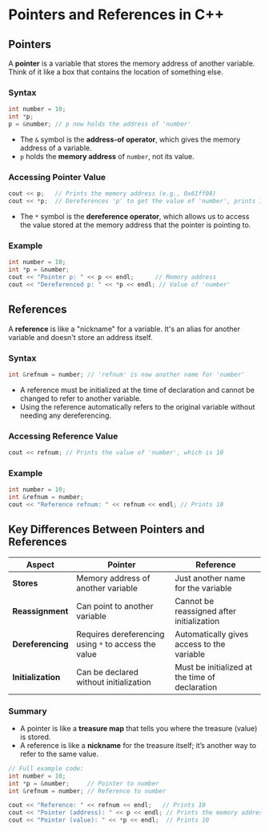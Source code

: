 
# Pointers and References in C++

## Pointers

A **pointer** is a variable that stores the memory address of another variable. Think of it like a box that contains the location of something else.

### Syntax
```cpp
int number = 10;
int *p;
p = &number; // p now holds the address of 'number'
```

- The `&` symbol is the **address-of operator**, which gives the memory address of a variable.
- `p` holds the **memory address** of `number`, not its value.

### Accessing Pointer Value
```cpp
cout << p;   // Prints the memory address (e.g., 0x61ff08)
cout << *p;  // Dereferences 'p' to get the value of 'number', prints 10
```

- The `*` symbol is the **dereference operator**, which allows us to access the value stored at the memory address that the pointer is pointing to.

### Example
```cpp
int number = 10;
int *p = &number;
cout << "Pointer p: " << p << endl;      // Memory address
cout << "Dereferenced p: " << *p << endl; // Value of 'number'
```

## References

A **reference** is like a "nickname" for a variable. It's an alias for another variable and doesn't store an address itself.

### Syntax
```cpp
int &refnum = number; // 'refnum' is now another name for 'number'
```

- A reference must be initialized at the time of declaration and cannot be changed to refer to another variable.
- Using the reference automatically refers to the original variable without needing any dereferencing.

### Accessing Reference Value
```cpp
cout << refnum; // Prints the value of 'number', which is 10
```

### Example
```cpp
int number = 10;
int &refnum = number;
cout << "Reference refnum: " << refnum << endl; // Prints 10
```

## Key Differences Between Pointers and References

| **Aspect**       | **Pointer**                                            | **Reference**                                  |
|------------------|--------------------------------------------------------|------------------------------------------------|
| **Stores**       | Memory address of another variable                     | Just another name for the variable             |
| **Reassignment** | Can point to another variable                          | Cannot be reassigned after initialization      |
| **Dereferencing**| Requires dereferencing using `*` to access the value   | Automatically gives access to the variable     |
| **Initialization**| Can be declared without initialization                | Must be initialized at the time of declaration |

### Summary
- A pointer is like a **treasure map** that tells you where the treasure (value) is stored.
- A reference is like a **nickname** for the treasure itself; it’s another way to refer to the same value.

```cpp
// Full example code:
int number = 10;
int *p = &number;     // Pointer to number
int &refnum = number; // Reference to number

cout << "Reference: " << refnum << endl;   // Prints 10
cout << "Pointer (address): " << p << endl; // Prints the memory address
cout << "Pointer (value): " << *p << endl;  // Prints 10
```
